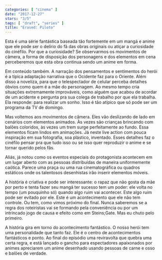 ```yaml
---
categories: [ "cinema" ]
date: "2017-12-27"
stars: "3/5"
tags: [ "draft", "series" ]
title: "Erased: Piloto"
---
```

Esta é uma série fantástica baseada tão fortemente em um mangá e
anime que ele pode ser o delírio do fã das obras originais ou atiçar
a curiosidade do cinéfilo. Por que a curiosidade? Se observarmos os
movimentos de câmera, a forma de disposição dos personagens e dos
elementos em cena perceberemos que esta obra continua sendo um anime em
forma.

Em conteúdo também. A narração dos pensamentos e sentimentos do
herói é a típica adaptação narrativa que o Ocidente faz para o
Oriente. Além disso a noveliza, para que o telespectador de celular
perceba detalhes óbvios como quem é a mãe do personagem. Ao mesmo tempo
cria situações extremamente improváveis, como alguém que acabou de
acordar de um acidente e pergunta pra sua colega de trabalho por que ela
trabalha. Ela responde: para realizar um sonho. Isso é tão atípico
que só pode ser um programa da TV de domingo.

Mas voltemos aos movimentos de câmera. Eles vão deslizando de lado em
cenários com elementos animados. Às vezes são crianças brincando com
balões coloridos, às vezes um trem surge perfeitamente ao fundo. Essa
elementos ficam lindos em animações. Já neste live action com pouca
inspiração em sua fotografia, soa plástico, inventado. Esses detalhes
faz o cinéfilo pensar pra que tudo isso ou se isso quer reproduzir o
anime e se tornar querido pelos fãs.

Aliás, já notou como os eventos especiais do protagonista acontecem em
um lugar aberto com as pessoas distribuídas de maneira uniformemente
caótica. Parece uma praça ou uma rua cinematográfica ou quadros
estáticos onde os talentosos desenhistas irão inserir elementos
móveis.

A história é criativa e pode ser interessante: o rapaz que não gosta
da mãe por perto e tenta fazer seu mangá ter sucesso tem um poder: ele
volta no tempo (um pouquinho só) quando algo ruim vai acontecer. Este
algo ruim pode ser evitado por ele. Este é um acontecimento que ele
não tem controle. Ou tem, como vimos próximo do final. Nunca saberemos
se a regra dos roteiristas vai se formando pela conveniência ou por um
intrincado jogo de causa e efeito como em Steins;Gate. Mas eu chuto pelo
primeiro.

A história gira em torno do acontecimento fantástico. O nosso herói
tem uma personalidade que tanto faz. Ele é o centro de acontecimentos
fantásticos e ponto. Ao final do episódio uma reviravolta que quebra
uma certa regra, e está lançado o gancho para espectadores apaixonados
por animes apreciarem um anime desenhado usando pessoas de carne e osso
e balões de verdade.
